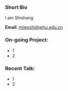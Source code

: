 ### Short Bio
I am Shishang

**Email**: milesshi@whu.edu.cn


### On-going Project:

- 1
- 2

### Recent Talk:

- 1
- 2
